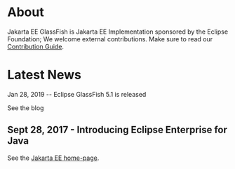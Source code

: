 # About

Jakarta EE GlassFish is Jakarta EE Implementation sponsored by the Eclipse Foundation; We welcome external contributions. Make sure to read our [Contribution Guide](https://github.com/eclipse-ee4j/glassfish/blob/master/CONTRIBUTING.md).

# Latest News

Jan 28, 2019 -- Eclipse GlassFish 5.1 is released

See the blog

## Sept 28, 2017 - Introducing Eclipse Enterprise for Java

See the [Jakarta EE home-page](https://jakarta.ee/).

